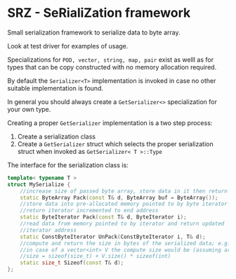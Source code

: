 # SRZ - SeRialiZation framework
Small serialization framework to serialize data to byte array.

Look at test driver for examples of usage.

Specializations for `POD, vector, string, map, pair` exist as welll as for types that can be 
copy constructed with no memory allocation required.

By default the `Serializer<T>` implementation is invoked in case no other suitable
implementation is found.

In general you should always create a `GetSerializer<>` specialization for
your own type.

Creating a proper `GetSerializer` implementation is a two step process:

1.  Create a serialization class
2.  Create a `GetSerializer` struct which selects the proper serialization struct when invoked as `GetSerializer< T >::Type`

The interface for the serialization class is:

```c++
template< typename T >
struct MySerialize {
    //increase size of passed byte array, store data in it then return new copy
    static ByteArray Pack(const T& d, ByteArray buf = ByteArray());
    //store data into pre-allocated memory pointed to by byte iterator and
    //return iterator incremented to end address
    static ByteIterator Pack(const T& d, ByteIterator i);
    //read data from memory pointed to by iterator and return updated
    //iterator address
    static ConstByteIterator UnPack(ConstByteIterator i, T& d);
    //compute and return the size in bytes of the serialized data; e.g.
    //in case of a vector<int> V the compute size would be (assuming array size is serialized as size_t)
    //size = sizeof(size_t) + V.size() * sizeof(int) 
    static size_t Sizeof(const T& d);
};
```



